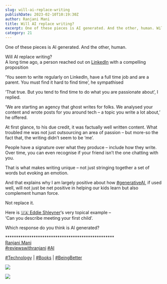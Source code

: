 ```yaml
---
slug: will-ai-replace-writing
publishDate: 2023-02-10T10:19:30Z
author: Ranjani Mani
title: Will AI replace writing? 
excerpt: One of these pieces is AI generated. And the other, human. Will AI replace writing?A long time ago, a person reached out on LinkedIn with a compelling proposition ‘You seem to write regularly on LinkedIn, have a full time job and are a parent. You must find it hard to find time’, he sympathised ‘That true. But  ... 
category: 21
---
```


One of these pieces is AI generated. And the other, human.  
  
Will AI replace writing?  
A long time ago, a person reached out on [LinkedIn](https://www.linkedin.com/company/linkedin/) with a compelling proposition  
  
‘You seem to write regularly on LinkedIn, have a full time job and are a parent. You must find it hard to find time’, he sympathised  
  
‘That true. But you tend to find time to do what you are passionate about’, I replied.  
  
‘We are starting an agency that ghost writes for folks. We analysed your content and wrote posts for you around tech – a topic you write a lot about,’ he offered.  
  
At first glance, to his due credit, it was factually well written content. What troubled me was not just outsourcing an area of passion – but more-so the fact that, the writing didn’t seem to be ‘me’.  
  
People have a signature over what they produce – include how they write.  
Over time, you can even recognise if your friend isn’t the one chatting with you.  
  
That is what makes writing unique – not just stringing together a set of words but evoking an emotion.  
  
And that explains why I am largely positive about how [#generativeAI](https://www.linkedin.com/feed/hashtag/?keywords=generativeai&highlightedUpdateUrns=urn%3Ali%3Aactivity%3A7029753044170924032), if used well, will not just be net positive in helping our kids learn but also complement human force.  
  
Not replace it.  
  
Here is [🇺🇦 Eddie Shleyner](https://www.linkedin.com/in/ACoAAAgt0aUB9WFTLInmf0DGeZprFtq-pKk5WgI)‘s very topical example –  
‘Can you describe meeting your first child’.  
  
Which response do you think is AI generated?  
  
\*\*\*\*\*\*\*\*\*\*\*\*\*\*\*\*\*\*\*\*\*\*\*\*\*\*\*\*\*\*\*\*\*\*\*\*\*\*\*\*\*\*\*\*\*\*\*\*\*\*  
[Ranjani Mani](https://www.linkedin.com/in/ACoAAAJIsPgBPvMBMninhMqM-rfOAQgdirEW63k)  
[#reviewswithranjani](https://www.linkedin.com/feed/hashtag/?keywords=reviewswithranjani&highlightedUpdateUrns=urn%3Ali%3Aactivity%3A7029753044170924032) [#AI](https://www.linkedin.com/feed/hashtag/?keywords=ai&highlightedUpdateUrns=urn%3Ali%3Aactivity%3A7029753044170924032)  
  
[#Technology](https://www.linkedin.com/feed/hashtag/?keywords=technology&highlightedUpdateUrns=urn%3Ali%3Aactivity%3A7029753044170924032) | [#Books](https://www.linkedin.com/feed/hashtag/?keywords=books&highlightedUpdateUrns=urn%3Ali%3Aactivity%3A7029753044170924032) | [#BeingBetter](https://www.linkedin.com/feed/hashtag/?keywords=beingbetter&highlightedUpdateUrns=urn%3Ali%3Aactivity%3A7029753044170924032)

![](https://i0.wp.com/ranjanimani.com/wp-content/uploads/2023/02/Screenshot-2023-02-10-at-3.08.03-PM.png?fit=519%2C423&ssl=1) 

![](https://i0.wp.com/ranjanimani.com/wp-content/uploads/2023/02/Screenshot-2023-02-10-at-3.08.16-PM.png?fit=483%2C472&ssl=1) 